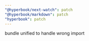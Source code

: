 ```yaml
---
"@hyperbook/next-watch": patch
"@hyperbook/markdown": patch
"hyperbook": patch
---
```


bundle unified to handle wrong import
